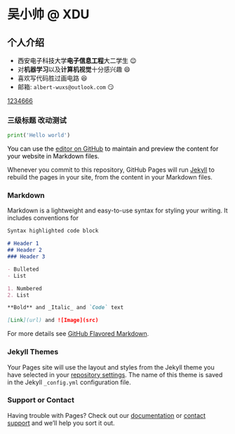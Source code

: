 # 吴小帅 @ XDU

## 个人介绍

- <font color=Black>西安电子科技大学**电子信息工程**大二学生 :wink:</font>
- 对**机器学习**以及**计算机视觉**十分感兴趣 :smile:
- 喜欢写代码胜过画电路 :laughing:
- 邮箱: ```albert-wuxs@outlook.com``` :smirk:

[1234666](/test/tttyy.md)
### 三级标题 改动测试
```python
print('Hello world')
```
<font color=Black>You can use the [editor on GitHub](https://github.com/Albert-Wuxs/albert-wuxs.github.io/edit/main/index.md) to maintain and preview the content for your website in Markdown files.</font>

Whenever you commit to this repository, GitHub Pages will run [Jekyll](https://jekyllrb.com/) to rebuild the pages in your site, from the content in your Markdown files.

### Markdown

Markdown is a lightweight and easy-to-use syntax for styling your writing. It includes conventions for

```markdown
Syntax highlighted code block

# Header 1
## Header 2
### Header 3

- Bulleted
- List

1. Numbered
2. List

**Bold** and _Italic_ and `Code` text

[Link](url) and ![Image](src)
```

For more details see [GitHub Flavored Markdown](https://guides.github.com/features/mastering-markdown/).

### Jekyll Themes

Your Pages site will use the layout and styles from the Jekyll theme you have selected in your [repository settings](https://github.com/Albert-Wuxs/albert-wuxs.github.io/settings/pages). The name of this theme is saved in the Jekyll `_config.yml` configuration file.

### Support or Contact

Having trouble with Pages? Check out our [documentation](https://docs.github.com/categories/github-pages-basics/) or [contact support](https://support.github.com/contact) and we’ll help you sort it out.
